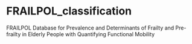 # FRAILPOL_classification
FRAILPOL Database for Prevalence and Determinants of Frailty and Pre-frailty in Elderly People with Quantifying Functional Mobility
